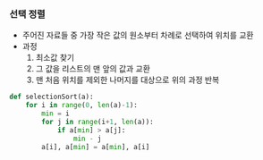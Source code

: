 ### 선택 정렬

- 주어진 자료들 중 가장 작은 값의 원소부터 차례로 선택하여 위치를 교환
- 과정
  1. 최소값 찾기
  2. 그 값을 리스트의 맨 앞의 값과 교환
  3. 맨 처음 위치를 제외한 나머지를 대상으로 위의 과정 반복

```python
def selectionSort(a):
    for i in range(0, len(a)-1):
        min = i
        for j in range(i+1, len(a)):
            if a[min] > a[j]:
                min - j
        a[i], a[min] = a[min], a[i]
```

